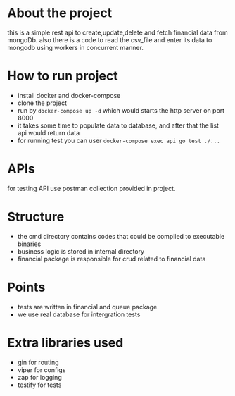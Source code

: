 # About the project
this is a simple rest api to create,update,delete and fetch financial data from mongoDb. 
also there is a code to read the csv_file and enter its data to mongodb using workers in concurrent manner.

# How to run project
- install docker and docker-compose 
- clone the project
- run by `docker-compose up -d` which would starts the http server on port 8000
- it takes some time to populate data to database, and after that the list api
  would return data
- for running test you can user `docker-compose exec api go test ./...` 

# APIs
for testing API use postman collection provided in project.

# Structure
- the cmd directory contains codes that could be compiled to executable binaries 
- business logic is stored in internal directory
- financial package is responsible for crud related to financial data

# Points
- tests are written in financial and queue package.
- we use real database for intergration tests

# Extra libraries used
- gin for routing
- viper for configs
- zap for logging
- testify for tests


